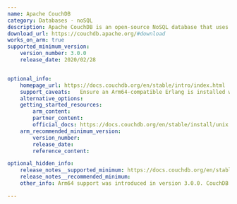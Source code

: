 ```yaml
---
name: Apache CouchDB
category: Databases - noSQL
description: Apache CouchDB is an open-source NoSQL database that uses a document-oriented data model with JSON for storage, JavaScript for map-reduce queries, and a RESTful HTTP API for communication.
download_url: https://couchdb.apache.org/#download
works_on_arm: true
supported_minimum_version:
    version_number: 3.0.0
    release_date: 2020/02/28


optional_info:
    homepage_url: https://docs.couchdb.org/en/stable/intro/index.html
    support_caveats:   Ensure an Arm64-compatible Erlang is installed when building from source. Docker is recommended for easier setup.
    alternative_options:
    getting_started_resources:
        arm_content:
        partner_content:
        official_docs: https://docs.couchdb.org/en/stable/install/unix.html
    arm_recommended_minimum_version:
        version_number:
        release_date:
        reference_content:

optional_hidden_info:
    release_notes__supported_minimum: https://docs.couchdb.org/en/stable/whatsnew/3.0.html#version-3-0-0
    release_notes__recommended_minimum:
    other_info: Arm64 support was introduced in version 3.0.0. CouchDB can be built from source or installed using Docker or native package managers on Arm64-based Linux systems starting from this version.

---
```

